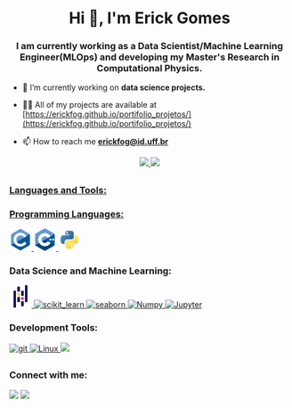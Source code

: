 <h1 align="center">Hi 👋, I'm Erick Gomes</h1>
<h3 align="center">I am currently working as a Data Scientist/Machine Learning Engineer(MLOps) and developing my Master's Research in Computational Physics.</h3>

- 🔭 I’m currently working on **data science projects.**

- 👨‍💻 All of my projects are available at [https://erickfog.github.io/portifolio_projetos/](https://erickfog.github.io/portifolio_projetos/)

- 📫 How to reach me **erickfog@id.uff.br**


<div align="center">
  <a href="https://github.com/erickfog">
  <img height="180em" src="https://github-readme-stats.vercel.app/api?username=erickfog&show_icons=true&theme=dark&include_all_commits=true&count_private=true"/>
  <img height="180em" src="https://github-readme-stats.vercel.app/api/top-langs/?username=erickfog&layout=compact&langs_count=7&theme=dark"/>
</div>


##

<h3 align="left">Languages and Tools:</h3>

### Programming Languages:
<p align="left">
  <a href="https://www.cprogramming.com/" target="_blank" rel="noreferrer">
    <img src="https://raw.githubusercontent.com/devicons/devicon/master/icons/c/c-original.svg" alt="c" width="40" height="40"/>
  </a>
  <a href="https://www.w3schools.com/cpp/" target="_blank" rel="noreferrer">
    <img src="https://raw.githubusercontent.com/devicons/devicon/master/icons/cplusplus/cplusplus-original.svg" alt="cplusplus" width="40" height="40"/>
  </a>
  <a href="https://www.python.org" target="_blank" rel="noreferrer">
    <img src="https://raw.githubusercontent.com/devicons/devicon/master/icons/python/python-original.svg" alt="python" width="40" height="40"/>
  </a>
</p>

### Data Science and Machine Learning:
<p align="left">
  <a href="https://pandas.pydata.org/" target="_blank" rel="noreferrer">
    <img src="https://raw.githubusercontent.com/devicons/devicon/2ae2a900d2f041da66e950e4d48052658d850630/icons/pandas/pandas-original.svg" alt="pandas" width="40" height="40"/>
  </a>
  <a href="https://scikit-learn.org/" target="_blank" rel="noreferrer">
    <img src="https://upload.wikimedia.org/wikipedia/commons/0/05/Scikit_learn_logo_small.svg" alt="scikit_learn" width="40" height="40"/>
  </a>
  <a href="https://seaborn.pydata.org/" target="_blank" rel="noreferrer">
    <img src="https://seaborn.pydata.org/_images/logo-mark-lightbg.svg" alt="seaborn" width="40" height="40"/>
  </a>
  <a href="https://numpy.org/" target="_blank" rel="noreferrer">
    <img src="https://cdn.jsdelivr.net/gh/devicons/devicon/icons/numpy/numpy-original-wordmark.svg" alt="Numpy" width="40" height="40"/>
  </a>
  <a href="https://jupyter.org/" target="_blank" rel="noreferrer">
    <img src="https://cdn.jsdelivr.net/gh/devicons/devicon/icons/jupyter/jupyter-original-wordmark.svg" alt="Jupyter" width="40" height="40"/>
  </a>
</p>

### Development Tools:
<p align="left">
  <a href="https://git-scm.com/" target="_blank" rel="noreferrer">
    <img src="https://icongr.am/devicon/git-original-wordmark.svg?size=128&color=currentColor" alt="git" width="40" height="40"/>
  </a>
  <a href="https://www.linux.org/" target="_blank" rel="noreferrer">
    <img src="https://cdn.jsdelivr.net/gh/devicons/devicon/icons/linux/linux-original.svg" alt="Linux" width="40" height="40"/>
  </a>
    <img src="https://cdn.jsdelivr.net/gh/devicons/devicon@latest/icons/terraform/terraform-original-wordmark.svg" />
  </a>
</p>

    
##

<h3 align="left">Connect with me:</h3>
<p align="left">
<a href = "mailto:erickfog@id.uff.br"><img src="https://img.shields.io/badge/-Gmail-%23333?style=for-the-badge&logo=gmail&logoColor=white" target="_blank"></a>
  <a href="https://www.linkedin.com/in/erickfog" target="_blank"><img src="https://img.shields.io/badge/-LinkedIn-%230077B5?style=for-the-badge&logo=linkedin&logoColor=white" target="_blank"></a> 
</p>
